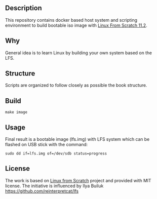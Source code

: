 ## Description

This repository contains docker based host system and scripting environment to build bootable iso image with [Linux From Scratch 11.2](https://www.linuxfromscratch.org/lfs/downloads/11.2/LFS-BOOK-11.2.pdf).

## Why

General idea is to learn Linux by building your own system based on the LFS.

## Structure

Scripts are organized to follow closely as possible the book structure.

## Build

    make image

## Usage

Final result is a bootable image (lfs.img) with LFS system which can be flashed on USB stick with the command:
    
    sudo dd if=lfs.img of=/dev/sdb status=progress

## License

The work is based on [Linux from Scratch](http://www.linuxfromscratch.org/lfs) project and provided with MIT license.
The initiative is influenced by Ilya Builuk https://github.com/reinterpretcat/lfs
